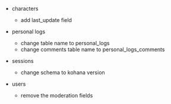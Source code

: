 * characters
    * add last\_update field

* personal logs
    * change table name to personal\_logs
    * change comments table name to personal\_logs\_comments

* sessions
    * change schema to kohana version

* users
    * remove the moderation fields